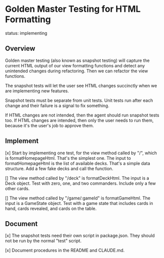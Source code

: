 # Golden Master Testing for HTML Formatting

status: implementing

## Overview

Golden master testing (also known as snapshot testing) will capture the current HTML output of our view formatting functions and detect any unintended changes during refactoring. Then we can refactor the view functions.

The snapshot tests will let the user see HTML changes succinctly when we are implementing new features.

Snapshot tests must be separate from unit tests. Unit tests run after each change and their failure is a signal to fix something.

If HTML changes are not intended, then the agent should run snapshot tests too. If HTML changes are intended, then only the user needs to run them, because it's the user's job to approve them.

## Implement

[x] Start by implementing one test, for the view method called by "/", which is formatHomepageHtml. That's the simplest one.
The input to formatHomepageHtml is the list of available decks. That's a simple data structure. Add a few fake decks and call the function.

[] The view method called by "/deck" is formatDeckHtml. The input is a Deck object. Test with zero, one, and two commanders. Include only a few other cards.

[] The view method called by "/game/:gameId" is formatGameHtml. The input is a GameState object. Test with a game state that includes cards in hand, cards revealed, and cards on the table.

## Document

[x] The snapshot tests need their own script in package.json. They should not be run by the normal "test" script.

[x] Document procedures in the README and CLAUDE.md.
